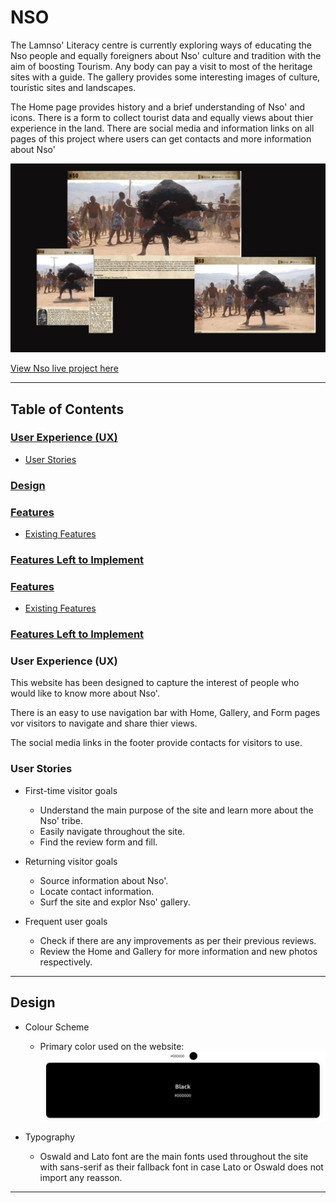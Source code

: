 # NSO 
 The Lamnso' Literacy centre is currently exploring ways of educating the Nso people and equally foreigners about Nso' culture and tradition with the aim of boosting Tourism.
Any body can pay a visit to most of the heritage sites with a guide. 
The gallery provides some interesting images of culture, touristic sites and landscapes.

The Home page provides history and a brief understanding of Nso' and icons.
There is a form to collect tourist data and equally views about thier experience in the land. 
There are social media and information links on all pages of this project where users can get contacts and more information about Nso'

![Am I Responsive](assets/images/am-i-responsive.JPG)

[View Nso live project here](https://guerric-k.github.io/Nso/)
- - -
## Table of Contents
### [User Experience (UX)](#user-experience-ux-1)
* [User Stories](#user-stories)
### [Design](#design-1)
### [Features](#features)
* [Existing Features](#existing-features)
### [Features Left to Implement](#features-left-to-implement-1)
### [Features](#features)
* [Existing Features](#existing-features)
### [Features Left to Implement](#features-left-to-implement-1)

### User Experience (UX)
This website has been designed to capture the interest of people who would like to know more about Nso'.

There is an easy to use navigation bar with Home, Gallery, and Form pages vor visitors to navigate and share thier views.

The social media links in the footer provide contacts for visitors to use.

### User Stories

 * First-time visitor goals
    * Understand the main purpose of the site and learn more about the Nso' tribe.
    * Easily navigate throughout the site.
    * Find the review form and fill.

 * Returning visitor goals
    * Source information about Nso'.
    * Locate contact information.
    * Surf the site and explor Nso' gallery.

 * Frequent user goals
    * Check if there are any improvements as per their previous reviews.
    * Review the Home and Gallery for more information and new photos respectively.
- - -
## Design

 * Colour Scheme
    * Primary color used on the website: ![Color Scheme](/assets/images/color-used.JPG)

 * Typography
    * Oswald and Lato font are the main fonts used throughout the site with sans-serif as their fallback font in case Lato or Oswald does not import any reasson.

---

